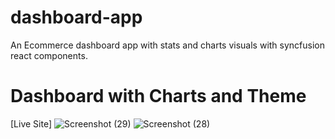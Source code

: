 # dashboard-app
An Ecommerce dashboard app with stats and charts visuals with syncfusion react components.

# Dashboard with Charts and Theme
[Live Site]
![Screenshot (29)](https://user-images.githubusercontent.com/57829501/206895087-848fad81-31db-41b0-bf5b-2edac6ee6e55.png)
![Screenshot (28)](https://user-images.githubusercontent.com/57829501/206895093-86ebdf64-6d1e-4177-b859-05216a42eddc.png)
